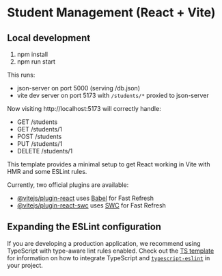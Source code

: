 # Student Management (React + Vite)

## Local development

1. npm install  
2. npm run start  

This runs:
- json-server on port 5000 (serving /db.json)  
- vite dev server on port 5173 with `/students/*` proxied to json-server  

Now visiting http://localhost:5173 will correctly handle:
- GET /students  
- GET /students/1  
- POST /students  
- PUT /students/1  
- DELETE /students/1

This template provides a minimal setup to get React working in Vite with HMR and some ESLint rules.

Currently, two official plugins are available:

- [@vitejs/plugin-react](https://github.com/vitejs/vite-plugin-react/blob/main/packages/plugin-react) uses [Babel](https://babeljs.io/) for Fast Refresh
- [@vitejs/plugin-react-swc](https://github.com/vitejs/vite-plugin-react/blob/main/packages/plugin-react-swc) uses [SWC](https://swc.rs/) for Fast Refresh

## Expanding the ESLint configuration

If you are developing a production application, we recommend using TypeScript with type-aware lint rules enabled. Check out the [TS template](https://github.com/vitejs/vite/tree/main/packages/create-vite/template-react-ts) for information on how to integrate TypeScript and [`typescript-eslint`](https://typescript-eslint.io) in your project.
